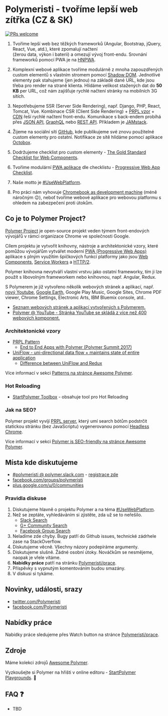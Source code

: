 # Polymeristi - tvoříme lepší web zítřka (CZ & SK)

[![PRs welcome](https://img.shields.io/badge/PRs-welcome-brightgreen.svg)](https://help.github.com/articles/about-pull-requests/)

1. Tvoříme lepší web bez těžkých frameworků (Angular, Bootstrap, jQuery, React, Vue, atd.), které zpomalují načtení  
(žerou data, výkon i baterii) a omezují vývoj front-endu. Srovnání frameworků pomocí PWA je na [HNPWA](https://hnpwa.com).

2. Komplexní webové aplikace tvoříme modulárně z mnoha zapouzdřených custom elementů s vlastním stromem pomocí [Shadow DOM](https://meowni.ca/posts/shadow-dom/). Jednotlivé elementy pak stahujeme (jen jednou) na základě dané URL, kde jsou třeba pro render na straně klienta. Hlídáme velikost stažených dat do **50 KB** per URL, což nám zajišťuje rychlé načtení stránky na mobilních 3G sítích.

3. Nepotřebujeme SSR (Server Side Rendering), např. Django, PHP, React, Tomcat, Vue. Kombinace CSR (Client Side Rendering) + [PRPL vzor](https://github.com/UseWebPlatform/motto-UseWebPlatform/blob/master/README.md#8-prpl-pattern) + [CDN](https://cs.wikipedia.org/wiki/Content_delivery_network) řeší rychlé načtení front-endu. Komunikace s back-endem probíhá přes [JSON API](http://jsonapi.org), [GraphQL](http://graphql.org) nebo [REST API](https://cs.wikipedia.org/wiki/Representational_State_Transfer). Příkladem je [JAMstack](https://jamstack.org).

4. Žijeme na sociální síti [GitHub](https://github.com), kde publikujeme své znovu použitelné custom elementy pro ostatní. Notifikace ze sítě hlídáme pomocí aplikace [Octobox](https://octobox.io).

5. Dodržujeme checklist pro custom elementy - [The Gold Standard Checklist for Web Components](https://github.com/webcomponents/gold-standard/wiki).

6. Tvoříme modulární [PWA aplikace](https://github.com/UseWebPlatform/motto-UseWebPlatform#5-progressive-web-apps) dle checklistu - [Progressive Web App Checklist](https://developers.google.com/web/progressive-web-apps/checklist). 

7. Naše motto je [#UseWebPlatform](https://github.com/UseWebPlatform/motto-UseWebPlatform).

8. Pro práci nám vyhovuje [Chromebook as development machine](https://github.com/UseWebPlatform/chromebook) (méně náročným :wink:), neboť tvoříme webové aplikace pro webovou platformu s ohledem na zabezpečení proti útokům.

## Co je to Polymer Project?

[Polymer Project](https://github.com/UseWebPlatform/motto-UseWebPlatform#10-polymer-project) je open-source projekt veden týmem front-endových vývojářů v rámci organizace Chrome ve společnosti Google.

Cílem projektu je vytvořit knihovny, nástroje a architektonické vzory, které pomůžou vývojářům vytvářet moderní [PWA (Progressive Web Apps)](https://github.com/UseWebPlatform/motto-UseWebPlatform#5-progressive-web-apps) aplikace s plným využitím špičkových funkcí platformy jako jsou [Web Components](https://github.com/UseWebPlatform/motto-UseWebPlatform#2-web-components), [Service Workers](https://github.com/UseWebPlatform/motto-UseWebPlatform#4-service-workers-web-workers) a [HTTP/2](https://github.com/UseWebPlatform/motto-UseWebPlatform#3-http2--server-push--html-imports--es6-modules).

Polymer knihovna nevytváří vlastní vrstvu jako ostatní frameworky, tím ji lze použít s libovolným frameworkem nebo knihovnou, např. Angular, Redux.

S Polymerem je již vytvořeno několik webových stránek a aplikací, např. [nový Youtube](https://www.youtube.com/new), [Google Earth](https://www.google.com/earth/), Google Play Music, Google Sites, Chrome PDF viewer, Chrome Settings, Electronic Arts, IBM Bluemix console, atd..

- [Seznam webových stránek a aplikací vytvořených s Polymerem.](https://github.com/abdonrd/PolymerProjects)
- [Polymer @ YouTube - Stránka YouTube se skládá z více než 400 webových komponent.](https://www.youtube.com/watch?v=tNulrEbTQf8)

### Architektonické vzory

- [PRPL Pattern](https://www.polymer-project.org/2.0/toolbox/prpl)
  - [End to End Apps with Polymer (Polymer Summit 2017)](https://www.youtube.com/watch?v=0A-2BhEZiM4)
- [UniFlow - uni-directional data flow + maintains state of entire application](https://github.com/google/uniflow-polymer)
  - [Difference between UniFlow and Redux](https://github.com/google/uniflow-polymer/issues/9)

Více informací v sekci [Patterns na stránce Awesome Polymer](https://github.com/StartPolymer/awesome-polymer/blob/master/README.md#patterns).

### Hot Reloading

- [StartPolymer Toolbox](https://github.com/StartPolymer/toolbox) - obsahuje tool pro Hot Reloading

### Jak na SEO?

Polymer projekt vyvíjí [PRPL server](https://github.com/Polymer/prpl-server-node), který umí search bótům podstrčit statickou stránku (bez JavaScriptu) vygenerovanou pomocí [Headless Chrome](https://developers.google.com/web/updates/2017/04/headless-chrome).

Více informací v sekci [Polymer is SEO-friendly na stránce Awesome Polymer](https://github.com/StartPolymer/awesome-polymer#polymer-is-seo-friendly).

## Místa kde diskutujeme

- [#polymeristi @ polymer.slack.com](https://polymer.slack.com) - [registrace zde](https://polymer-slack.herokuapp.com)
- [facebook.com/groups/polymeristi](https://www.facebook.com/groups/polymeristi)
- [plus.google.com/u/0/communities](https://plus.google.com/u/0/communities/100749807415316706653)

### Pravidla diskuse

1. Diskutujeme hlavně o projektu Polymer a na téma [#UseWebPlatform](https://github.com/UseWebPlatform/motto-UseWebPlatform).
2. Než se zeptáte, vyhledáváním si zjistěte, zda už se to neřešilo.
   - [Slack Search](https://polymer.slack.com/messages/C790AMQKH/search/redux/)
   - [G+ Community Search](https://plus.google.com/u/0/communities/100749807415316706653/s/redux)
   - [Facebook Group Search](https://facebook.com/groups/polymeristi/search/?query=redux)
3. Neladíme zde chyby. Bugy patří do Github issues, technické zádrhele zase na StackOverflow.
4. Diskutujeme věcně. Všechny názory podepíráme argumenty.
5. Diskutujeme slušně. Žádné osobní útoky. Nováčkům se nesmějeme, naopak je vřele vítáme.
6. **Nabídky práce** patří na stránku [Polymeristi/prace](https://github.com/Polymeristi/prace).
7. Příspěvky s vypnutým komentováním budou smazány.
8. V diskusi si tykáme.

## Novinky, události, srazy

- [twitter.com/Polymeristi](https://twitter.com/Polymeristi)
- [facebook.com/Polymeristi](https://www.facebook.com/Polymeristi)

## Nabídky práce

Nabídky práce sledujeme přes Watch button na stránce [Polymeristi/prace](https://github.com/Polymeristi/prace).

## Zdroje

Máme kolekci zdrojů [Awesome Polymer](https://github.com/StartPolymer/awesome-polymer).

Vyzkoušejte si Polymer na hřišti v online editoru - [StartPolymer Playgrounds](https://github.com/StartPolymer/playgrounds). :eyes:

## FAQ :question:

- TBD
